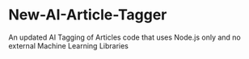 # New-AI-Article-Tagger
An updated AI Tagging of Articles code that uses Node.js only and no external Machine Learning Libraries
